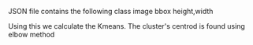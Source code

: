 
JSON file contains the following 
  class
  image
  bbox
  height,width
  
  
Using this we calculate the Kmeans. The cluster's centrod is found using elbow method

